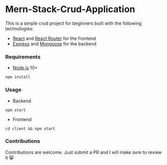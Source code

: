 # Mern-Stack-Crud-Application

This is a simple crud project for beginners built with the following technologies:
- [React](https://facebook.github.io/react/) and [React Router](https://reacttraining.com/react-router/) for the frontend
- [Express](http://expressjs.com/) and [Mongoose](http://mongoosejs.com/) for the backend


### Requirements

- [Node.js](https://nodejs.org/en/) 10+

```shell
npm install
```


### Usage

- Backend
```shell
npm start
```

- Frontend
```shell
cd client && npm start
```

### Contributions
Contributions are welcome. Just submit a PR and I will make sure to review it 😸
